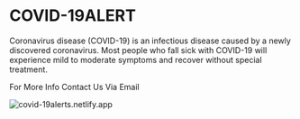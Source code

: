 # COVID-19ALERT

Coronavirus disease (COVID-19) is an infectious disease caused by a newly discovered coronavirus. Most people who fall sick with COVID-19 will experience mild to moderate symptoms and recover without special treatment.

For More Info Contact Us Via Email

![covid-19alerts.netlify.app](https://covid-19alert.netlify.app/assets/screenshot/covid-19alert-offical.png)
